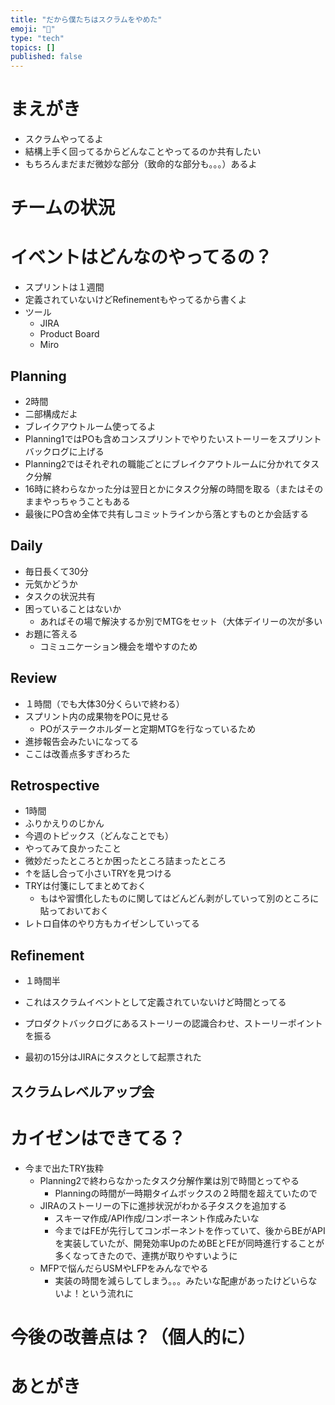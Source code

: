 ```yaml
---
title: "だから僕たちはスクラムをやめた"
emoji: "🎉"
type: "tech"
topics: []
published: false
---
```


# まえがき

- スクラムやってるよ
- 結構上手く回ってるからどんなことやってるのか共有したい
- もちろんまだまだ微妙な部分（致命的な部分も。。。）あるよ

# チームの状況

# イベントはどんなのやってるの？

- スプリントは１週間
- 定義されていないけどRefinementもやってるから書くよ
- ツール
	- JIRA
	- Product Board
	- Miro

## Planning

- 2時間
- 二部構成だよ
- ブレイクアウトルーム使ってるよ
- Planning1ではPOも含めコンスプリントでやりたいストーリーをスプリントバックログに上げる
- Planning2ではそれぞれの職能ごとにブレイクアウトルームに分かれてタスク分解
- 16時に終わらなかった分は翌日とかにタスク分解の時間を取る（またはそのままやっちゃうこともある
- 最後にPO含め全体で共有しコミットラインから落とすものとか会話する

## Daily

- 毎日長くて30分
- 元気かどうか
- タスクの状況共有
- 困っていることはないか
	- あればその場で解決するか別でMTGをセット（大体デイリーの次が多い
- お題に答える
	- コミュニケーション機会を増やすのため

## Review

- １時間（でも大体30分くらいで終わる）
- スプリント内の成果物をPOに見せる
	- POがステークホルダーと定期MTGを行なっているため
- 進捗報告会みたいになってる
- ここは改善点多すぎわろた

## Retrospective

- 1時間
- ふりかえりのじかん
- 今週のトピックス（どんなことでも）
- やってみて良かったこと
- 微妙だったところとか困ったところ詰まったところ
- ↑を話し合って小さいTRYを見つける
- TRYは付箋にしてまとめておく
	- もはや習慣化したものに関してはどんどん剥がしていって別のところに貼っておいておく
- レトロ自体のやり方もカイゼンしていってる

## Refinement

- １時間半






- これはスクラムイベントとして定義されていないけど時間とってる
- プロダクトバックログにあるストーリーの認識合わせ、ストーリーポイントを振る
- 最初の15分はJIRAにタスクとして起票された

## スクラムレベルアップ会

# カイゼンはできてる？

- 今まで出たTRY抜粋
	- Planning2で終わらなかったタスク分解作業は別で時間とってやる
		- Planningの時間が一時期タイムボックスの２時間を超えていたので
	- JIRAのストーリーの下に進捗状況がわかる子タスクを追加する
		- スキーマ作成/API作成/コンポーネント作成みたいな
		- 今まではFEが先行してコンポーネントを作っていて、後からBEがAPIを実装していたが、開発効率UpのためBEとFEが同時進行することが多くなってきたので、連携が取りやすいように
	- MFPで悩んだらUSMやLFPをみんなでやる
		- 実装の時間を減らしてしまう。。。みたいな配慮があったけどいらないよ！という流れに

# 今後の改善点は？（個人的に）

# あとがき
